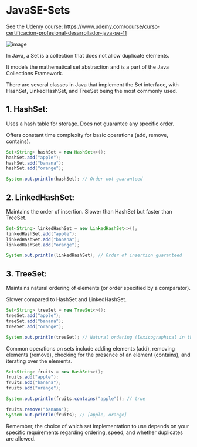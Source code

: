 # JavaSE-Sets

See the Udemy course: https://www.udemy.com/course/curso-certificacion-profesional-desarrollador-java-se-11

![image](https://github.com/luiscoco/JavaSE-31.Sets/assets/32194879/a8bcd4e8-3fd3-4fd2-b396-b3708c4bb36a)

In Java, a Set is a collection that does not allow duplicate elements. 

It models the mathematical set abstraction and is a part of the Java Collections Framework. 

There are several classes in Java that implement the Set interface, with HashSet, LinkedHashSet, and TreeSet being the most commonly used.

## 1. HashSet:

Uses a hash table for storage. Does not guarantee any specific order.

Offers constant time complexity for basic operations (add, remove, contains).

```java
Set<String> hashSet = new HashSet<>();
hashSet.add("apple");
hashSet.add("banana");
hashSet.add("orange");

System.out.println(hashSet); // Order not guaranteed
```

## 2. LinkedHashSet:

Maintains the order of insertion. Slower than HashSet but faster than TreeSet.

```java
Set<String> linkedHashSet = new LinkedHashSet<>();
linkedHashSet.add("apple");
linkedHashSet.add("banana");
linkedHashSet.add("orange");

System.out.println(linkedHashSet); // Order of insertion guaranteed
```

## 3. TreeSet:

Maintains natural ordering of elements (or order specified by a comparator).

Slower compared to HashSet and LinkedHashSet.

```java
Set<String> treeSet = new TreeSet<>();
treeSet.add("apple");
treeSet.add("banana");
treeSet.add("orange");

System.out.println(treeSet); // Natural ordering (lexicographical in this case)
```

Common operations on sets include adding elements (add), removing elements (remove), checking for the presence of an element (contains), and iterating over the elements.

```java
Set<String> fruits = new HashSet<>();
fruits.add("apple");
fruits.add("banana");
fruits.add("orange");

System.out.println(fruits.contains("apple")); // true

fruits.remove("banana");
System.out.println(fruits); // [apple, orange]
```

Remember, the choice of which set implementation to use depends on your specific requirements regarding ordering, speed, and whether duplicates are allowed.

